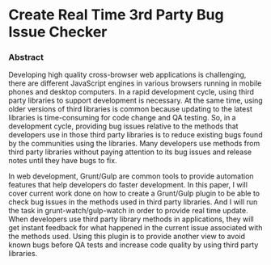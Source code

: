 # Create Real Time 3rd Party Bug Issue Checker

### Abstract
Developing high quality cross-browser web applications is challenging, there are different JavaScript engines in various browsers running in mobile phones and desktop computers. In a rapid development cycle, using third party libraries to support development is necessary. At the same time, using older versions of third libraries is common because updating to the latest libraries is time-consuming for code change and QA testing. So, in a development cycle, providing bug issues relative to the methods that developers use in those third party libraries is to reduce existing bugs found by the communities using the libraries. Many developers use methods from third party libraries without paying attention to its bug issues and release notes until they have bugs to fix.

In web development, Grunt/Gulp are common tools to provide automation features that help developers do faster development. In this paper, I will cover current work done on how to create a Grunt/Gulp plugin to be able to check bug issues in the methods used in third party libraries. And I will run the task in grunt-watch/gulp-watch in order to provide real time update. When developers use third party library methods in applications, they will get instant feedback for what happened in the current issue associated with the methods used. Using this plugin is to provide another view to avoid known bugs before QA tests and increase code quality by using third party libraries.
